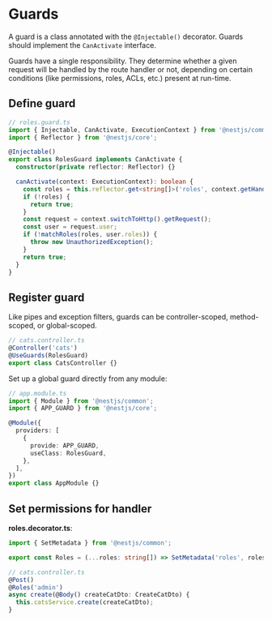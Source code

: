 # Guards

A guard is a class annotated with the `@Injectable()` decorator. Guards should implement the `CanActivate` interface.

Guards have a single responsibility. They determine whether a given request will be handled by the route handler or not, depending on certain conditions (like permissions, roles, ACLs, etc.) present at run-time.


## Define guard

```ts
// roles.guard.ts
import { Injectable, CanActivate, ExecutionContext } from '@nestjs/common';
import { Reflector } from '@nestjs/core';

@Injectable()
export class RolesGuard implements CanActivate {
  constructor(private reflector: Reflector) {}

  canActivate(context: ExecutionContext): boolean {
    const roles = this.reflector.get<string[]>('roles', context.getHandler());
    if (!roles) {
      return true;
    }
    const request = context.switchToHttp().getRequest();
    const user = request.user;
    if (!matchRoles(roles, user.roles)) {
      throw new UnauthorizedException();
    }
    return true;
  }
}
```


## Register guard

Like pipes and exception filters, guards can be controller-scoped, method-scoped, or global-scoped.

```ts
// cats.controller.ts
@Controller('cats')
@UseGuards(RolesGuard)
export class CatsController {}
```

Set up a global guard directly from any module:

```ts
// app.module.ts
import { Module } from '@nestjs/common';
import { APP_GUARD } from '@nestjs/core';

@Module({
  providers: [
    {
      provide: APP_GUARD,
      useClass: RolesGuard,
    },
  ],
})
export class AppModule {}
```


## Set permissions for handler

**roles.decorator.ts**:
```ts
import { SetMetadata } from '@nestjs/common';

export const Roles = (...roles: string[]) => SetMetadata('roles', roles);
```

```ts
// cats.controller.ts
@Post()
@Roles('admin')
async create(@Body() createCatDto: CreateCatDto) {
  this.catsService.create(createCatDto);
}
```